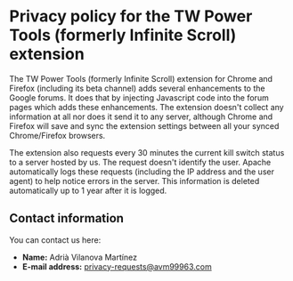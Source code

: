 # Privacy policy for the TW Power Tools (formerly Infinite Scroll) extension

The TW Power Tools (formerly Infinite Scroll) extension for Chrome and Firefox (including its beta channel) adds several enhancements to the Google forums. It does that by injecting Javascript code into the forum pages which adds these enhancements. The extension doesn't collect any information at all nor does it send it to any server, although Chrome and Firefox will save and sync the extension settings between all your synced Chrome/Firefox browsers.

The extension also requests every 30 minutes the current kill switch status to a server hosted by us. The request doesn't identify the user. Apache automatically logs these requests (including the IP address and the user agent) to help notice errors in the server. This information is deleted automatically up to 1 year after it is logged.

## Contact information

You can contact us here:

* **Name:** Adrià Vilanova Martínez
* **E-mail address:** [privacy-requests@avm99963.com](mailto:privacy-requests@avm99963.com?subject=TW+Power+Tools+privacy+request)
